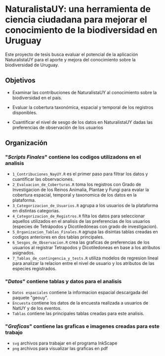 # NaturalistaUY: una herramienta de ciencia ciudadana para mejorar el conocimiento de la biodiversidad en Uruguay



Este proyecto de tesis busca evaluar el potencial de la aplicación NaturalistaUY para el aporte y mejora del conocimiento sobre la biodiversidad de Uruguay.


## Objetivos

- Examinar las contribuciones de NaturalistaUY al conocimiento sobre la biodiversidad en el país.

- Evaluar la cobertura taxonómica, espacial y temporal de los registros disponibles.

- Cuantificar el nivel de sesgo de los datos en NaturalistaUY dadas las preferencias de observación de los usuarios


## Organización

### "*Scripts Finales*" contiene los codigos utilizadons en el analisis
- `1_Contribuciones_NayUY.R` es el primer paso para filtrar los datos y cuantificar las observaciones.
- `2_Evaluacion_de_Coberturas.R` toma los registros con Grado de Investigacion de los Reinos Animalia, Plantae y Fungi para evalar la cobertura espacial, temporal y taxonomica de los datos en la plataforma.
- `3_Categorizacion_de_Usuarios.R` agrupa a los usuarios de la plataforma en distintas categorias.
- `4_Categorizacion_de_Registros.R` filta los datos para seleccionar aquellos utilizados en el analisis de las preferencias de los usuarios (especies de Tetrápodos y Dicotiledóneas con grado de investigacion).
- `5_Organizacion_Tablas_Finales.R` agrupa las disintas tablas creadas en codigos anteriores en dos tablas principales.
- `6_Sesgos_de_Observacion.R` crea las graficas de preferencias de los usuarios al registrar Tetrapodos y Dicotiledoneas en base a los atributos asignados.
- `7_Tablas_de_contingencia_y_tests.R` utiliza modelos de regresion lineal para analizar la relacion entre el nivel de usuario y los atributos de las especies registrados.

### "*Datos*" contiene tablas y datos para el analisis
- `Datos espaciales` contiene la informacion espacial descargada del paquete "geouy".
- `Encuesta` contiene los datos de la encuesta realizada a usuarios de NatUY y de los eventos.
- `Tablas` contiene las principales tablas creadas para este analisis.

### "*Graficas*" contiene las graficas e imagenes creadas para este trabajo
- `svg` archivos para trabajar en el programa InkScape
- `png` archivos para visualizar las graficas en pdf



  

